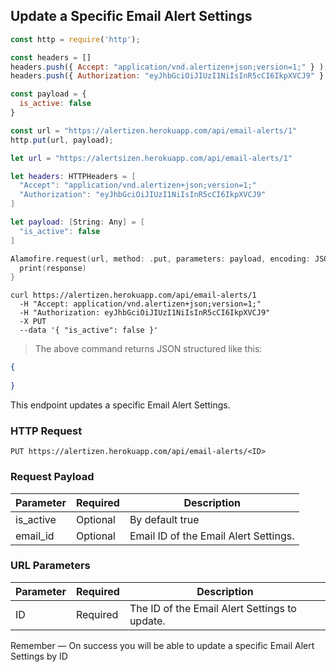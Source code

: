 ## Update a Specific Email Alert Settings

```javascript
const http = require('http');

const headers = [] 
headers.push({ Accept: "application/vnd.alertizen+json;version=1;" } ); 
headers.push({ Authorization: "eyJhbGciOiJIUzI1NiIsInR5cCI6IkpXVCJ9" } ); 

const payload = {
  is_active: false
}

const url = "https://alertizen.herokuapp.com/api/email-alerts/1"
http.put(url, payload);
```

```swift
let url = "https://alertsizen.herokuapp.com/api/email-alerts/1"

let headers: HTTPHeaders = [
  "Accept": "application/vnd.alertizen+json;version=1;"
  "Authorization": "eyJhbGciOiJIUzI1NiIsInR5cCI6IkpXVCJ9"
]

let payload: [String: Any] = [
  "is_active": false
]

Alamofire.request(url, method: .put, parameters: payload, encoding: JSONEncoding.default, headers: headers).responseJSON { response in
  print(response)
}
```


```shell
curl https://alertizen.herokuapp.com/api/email-alerts/1
  -H "Accept: application/vnd.alertizen+json;version=1;"
  -H "Authorization: eyJhbGciOiJIUzI1NiIsInR5cCI6IkpXVCJ9"
  -X PUT
  --data '{ "is_active": false }'
```


> The above command returns JSON structured like this:

```json
{
    
}
```

This endpoint updates a specific Email Alert Settings.

### HTTP Request

`PUT https://alertizen.herokuapp.com/api/email-alerts/<ID>`

### Request Payload

Parameter | Required | Description
--------- | ------- | -----------
is_active | Optional | By default true
email_id | Optional | Email ID of the Email Alert Settings.



### URL Parameters

Parameter | Required | Description
--------- | ------- | -----------
ID | Required | The ID of the Email Alert Settings to update.




<aside class="success">
Remember — On success you will be able to update a specific Email Alert Settings by ID
</aside>

